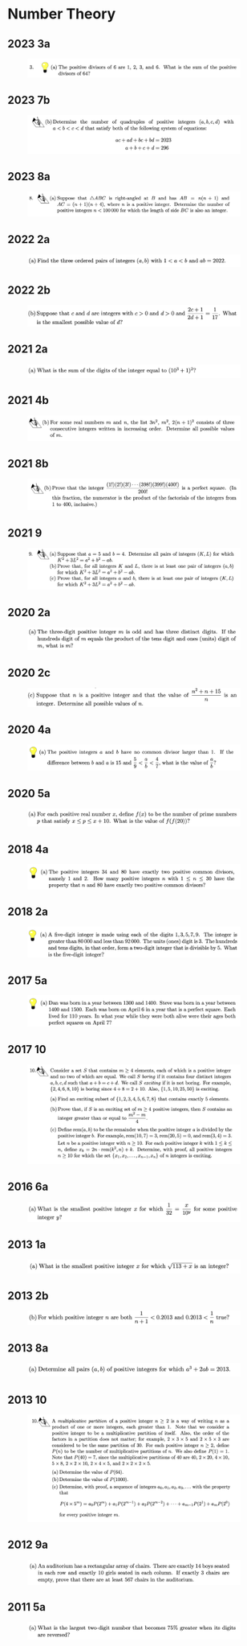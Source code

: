 # Number Theory

## 2023 3a

<figure><img src="../.gitbook/assets/截屏2023-06-16 下午4.57.12.png" alt=""><figcaption></figcaption></figure>

## 2023 7b

<figure><img src="../.gitbook/assets/截屏2023-06-16 下午3.52.08.png" alt=""><figcaption></figcaption></figure>

## 2023 8a

<figure><img src="../.gitbook/assets/截屏2023-06-16 下午3.51.59.png" alt=""><figcaption></figcaption></figure>

## 2022 2a

<figure><img src="../.gitbook/assets/截屏2022-11-18 上午10.15.13.png" alt=""><figcaption></figcaption></figure>

## 2022 2b

<figure><img src="../.gitbook/assets/截屏2022-11-18 上午10.16.35.png" alt=""><figcaption></figcaption></figure>

## 2021 2a

<figure><img src="../.gitbook/assets/截屏2022-11-18 上午10.33.11.png" alt=""><figcaption></figcaption></figure>

## 2021 4b

<figure><img src="../.gitbook/assets/截屏2022-11-18 上午10.38.20.png" alt=""><figcaption></figcaption></figure>

## 2021 8b

<figure><img src="../.gitbook/assets/截屏2022-11-18 上午10.46.41.png" alt=""><figcaption></figcaption></figure>

## 2021 9

<figure><img src="../.gitbook/assets/截屏2022-11-18 上午10.46.55.png" alt=""><figcaption></figcaption></figure>

## 2020 2a

<figure><img src="../.gitbook/assets/截屏2022-11-18 上午11.15.00.png" alt=""><figcaption></figcaption></figure>

## 2020 2c

<figure><img src="../.gitbook/assets/截屏2022-11-18 上午11.16.47.png" alt=""><figcaption></figcaption></figure>

## 2020 4a

<figure><img src="../.gitbook/assets/截屏2022-11-18 上午11.23.14.png" alt=""><figcaption></figcaption></figure>

## 2020 5a

<figure><img src="../.gitbook/assets/截屏2022-11-18 上午11.24.52.png" alt=""><figcaption></figcaption></figure>

## 2018 4a

<figure><img src="../.gitbook/assets/截屏2022-11-21 下午8.02.23.png" alt=""><figcaption></figcaption></figure>

## 2018 2a

<figure><img src="../.gitbook/assets/截屏2022-11-21 下午8.08.48.png" alt=""><figcaption></figcaption></figure>

## 2017 5a

<figure><img src="../.gitbook/assets/截屏2022-11-21 下午8.39.25.png" alt=""><figcaption></figcaption></figure>

## 2017 10

<figure><img src="../.gitbook/assets/截屏2022-11-21 下午8.34.57.png" alt=""><figcaption></figcaption></figure>

## 2016 6a

<figure><img src="../.gitbook/assets/截屏2022-11-21 下午9.13.03.png" alt=""><figcaption></figcaption></figure>

## 2013 1a

<figure><img src="../.gitbook/assets/截屏2022-12-29 上午9.22.52.png" alt=""><figcaption></figcaption></figure>

## 2013 2b

<figure><img src="../.gitbook/assets/截屏2022-12-28 下午10.04.01.png" alt=""><figcaption></figcaption></figure>

## 2013 8a

<figure><img src="../.gitbook/assets/截屏2022-12-28 下午10.00.39.png" alt=""><figcaption></figcaption></figure>

## 2013 10

<figure><img src="../.gitbook/assets/截屏2022-12-28 下午12.22.06.png" alt=""><figcaption></figcaption></figure>

## 2012 9a

<figure><img src="../.gitbook/assets/截屏2022-12-30 上午11.36.39.png" alt=""><figcaption></figcaption></figure>

## 2011 5a

<figure><img src="../.gitbook/assets/截屏2022-12-31 下午1.04.47.png" alt=""><figcaption></figcaption></figure>
